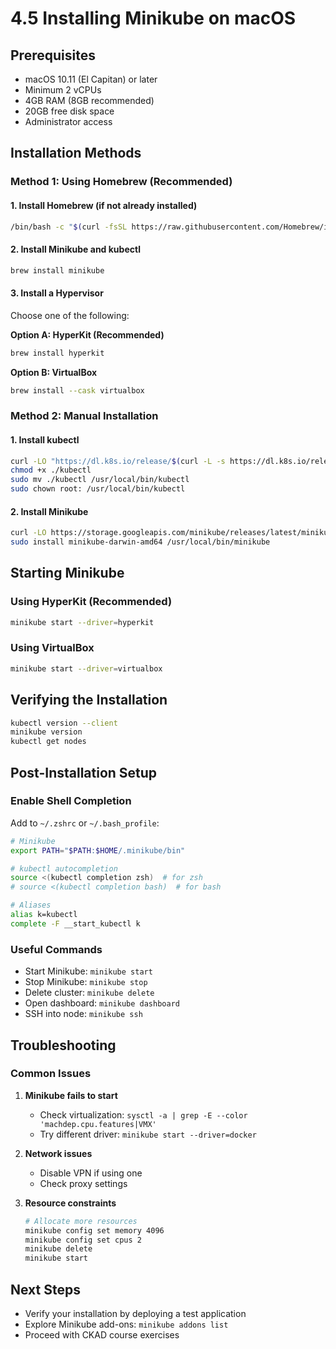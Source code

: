 # 4.5 Installing Minikube on macOS

## Prerequisites
- macOS 10.11 (El Capitan) or later
- Minimum 2 vCPUs
- 4GB RAM (8GB recommended)
- 20GB free disk space
- Administrator access

## Installation Methods

### Method 1: Using Homebrew (Recommended)

#### 1. Install Homebrew (if not already installed)
```bash
/bin/bash -c "$(curl -fsSL https://raw.githubusercontent.com/Homebrew/install/HEAD/install.sh)"
```

#### 2. Install Minikube and kubectl
```bash
brew install minikube
```

#### 3. Install a Hypervisor
Choose one of the following:

**Option A: HyperKit (Recommended)**
```bash
brew install hyperkit
```

**Option B: VirtualBox**
```bash
brew install --cask virtualbox
```

### Method 2: Manual Installation

#### 1. Install kubectl
```bash
curl -LO "https://dl.k8s.io/release/$(curl -L -s https://dl.k8s.io/release/stable.txt)/bin/darwin/amd64/kubectl"
chmod +x ./kubectl
sudo mv ./kubectl /usr/local/bin/kubectl
sudo chown root: /usr/local/bin/kubectl
```

#### 2. Install Minikube
```bash
curl -LO https://storage.googleapis.com/minikube/releases/latest/minikube-darwin-amd64
sudo install minikube-darwin-amd64 /usr/local/bin/minikube
```

## Starting Minikube

### Using HyperKit (Recommended)
```bash
minikube start --driver=hyperkit
```

### Using VirtualBox
```bash
minikube start --driver=virtualbox
```

## Verifying the Installation
```bash
kubectl version --client
minikube version
kubectl get nodes
```

## Post-Installation Setup

### Enable Shell Completion
Add to `~/.zshrc` or `~/.bash_profile`:
```bash
# Minikube
export PATH="$PATH:$HOME/.minikube/bin"

# kubectl autocompletion
source <(kubectl completion zsh)  # for zsh
# source <(kubectl completion bash)  # for bash

# Aliases
alias k=kubectl
complete -F __start_kubectl k
```

### Useful Commands
- Start Minikube: `minikube start`
- Stop Minikube: `minikube stop`
- Delete cluster: `minikube delete`
- Open dashboard: `minikube dashboard`
- SSH into node: `minikube ssh`

## Troubleshooting

### Common Issues
1. **Minikube fails to start**
   - Check virtualization: `sysctl -a | grep -E --color 'machdep.cpu.features|VMX'`
   - Try different driver: `minikube start --driver=docker`
   
2. **Network issues**
   - Disable VPN if using one
   - Check proxy settings

3. **Resource constraints**
   ```bash
   # Allocate more resources
   minikube config set memory 4096
   minikube config set cpus 2
   minikube delete
   minikube start
   ```

## Next Steps
- Verify your installation by deploying a test application
- Explore Minikube add-ons: `minikube addons list`
- Proceed with CKAD course exercises

